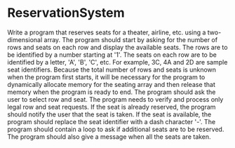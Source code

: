 # ReservationSystem
Write a program that reserves seats for a theater, airline, etc. using a two-dimensional array. The program should start by asking for the number of rows and seats on each row and display the available seats. The rows are to be identified by a number starting at '1'. The seats on each row are to be identified by a letter, 'A', 'B', 'C', etc. For example, 3C, 4A and 2D are sample seat identifiers. Because the total number of rows and seats is unknown when the program first starts, it will be necessary for the program to dynamically allocate memory for the seating array and then release that memory when the program is ready to end. The program should ask the user to select row and seat. The program needs to verify and process only legal row and seat requests. If the seat is already reserved, the program should notify the user that the seat is taken. If the seat is available, the program should replace the seat identifier with a dash character '-'. The program should contain a loop to ask if additional seats are to be reserved. The program should also give a message when all the seats are taken.

